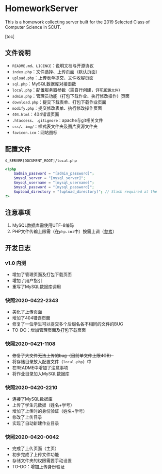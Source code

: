 # HomeworkServer

This is a homework collecting server built for the 2019 Selected Class of Computer Science in SCUT.

[toc]

## 文件说明

- `README.md`、`LICENCE`：说明文档与开源协议
- `index.php`：文件选择、上传页面（默认页面）
- `upload.php`：上传表单提交、文件收容页面
- `sql.php`：MySQL数据库对接函数
- `local.php`：配置服务器参数（需自行创建，详见`配置文件`）
- `admin.php`：管理员功能（打包下载作业、执行修改操作）页面
- `download.php`：提交下载表单、打包下载作业页面
- `modify.php`：提交修改表单、执行修改操作页面
- `404.html`：404错误页面
- `.htaccess`、`.gitignore`：apache与git相关文件
- `css/`、`img/`：样式表文件夹及图片资源文件夹
- `favicon.ico`：网站图标

## 配置文件

`$_SERVER[DOCUMENT_ROOT]/local.php`

```php
<?php
	$admin_password = "[admin_password]";
	$mysql_server = "[mysql_server]";
	$mysql_username = "[mysql_username]";
	$mysql_password = "[mysql_password]";
	$upload_directory = "[upload_directory]"; // Slash required at the end
?>
```

## 注意事项

1. MySQL数据库需使用UTF-8编码
2. PHP文件传输上限需（在`php.ini`中）按需上调（[参考](https://www.php.cn/php-ask-430566.html)）

## 开发日志

### v1.0 内测

- 增加了管理页面及打包下载页面
- 增加了用户指引
- 重写了MySQL数据库调用

### 快照2020-0422-2343

- 美化了上传页面
- 增加了404错误页面
- 修复了一位学生可以提交多个后缀名各不相同的文件的BUG
- TO-DO：增加管理页面及打包下载页面

### 快照2020-0421-1108

- ~~修复了大文件无法上传的bug（目前单文件上限4GB）~~
- 将存储目录放入配置文件（`local.php`）中
- 在README中增加了注意事项
- 将作业目录加入MySQL数据库

### 快照2020-0420-2210

- 连接了MySQL数据库
- 上传了学生元数据（姓名+学号）
- 增加了上传时的身份验证（姓名+学号）
- 修改了上传目录
- 实现了自动新建作业目录

### 快照2020-0420-0042

- 完成了上传页面（主页）
- 初步完成了上传文件功能
- 存储文件夹的权限需要手动设置
- TO-DO：增加上传身份验证
